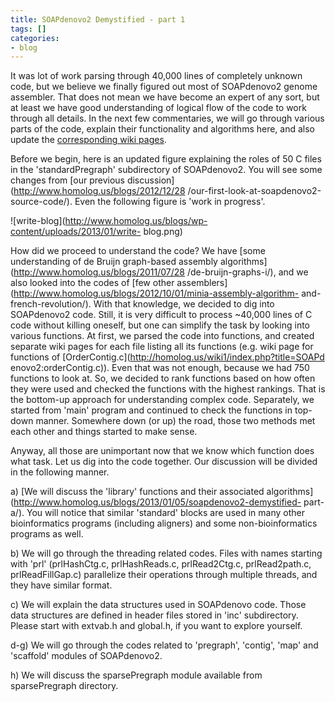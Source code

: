 ```yaml
---
title: SOAPdenovo2 Demystified - part 1
tags: []
categories:
- blog
---
```

It was lot of work parsing through 40,000 lines of completely unknown code,
but we believe we finally figured out most of SOAPdenovo2 genome assembler.
That does not mean we have become an expert of any sort, but at least we have
good understanding of logical flow of the code to work through all details. In
the next few commentaries, we will go through various parts of the code,
explain their functionality and algorithms here, and also update the
[corresponding wiki
pages](http://homolog.us/wiki1/index.php?title=SOAPdenovo2).
<!--more-->

Before we begin, here is an updated figure explaining the roles of 50 C files
in the 'standardPregraph' subdirectory of SOAPdenovo2. You will see some
changes from [our previous discussion](http://www.homolog.us/blogs/2012/12/28
/our-first-look-at-soapdenovo2-source-code/). Even the following figure is
'work in progress'.

![write-blog](http://www.homolog.us/blogs/wp-content/uploads/2013/01/write-
blog.png)

How did we proceed to understand the code? We have [some understanding of de
Bruijn graph-based assembly algorithms](http://www.homolog.us/blogs/2011/07/28
/de-bruijn-graphs-i/), and we also looked into the codes of [few other
assemblers](http://www.homolog.us/blogs/2012/10/01/minia-assembly-algorithm-
and-french-revolution/). With that knowledge, we decided to dig into
SOAPdenovo2 code. Still, it is very difficult to process ~40,000 lines of C
code without killing oneself, but one can simplify the task by looking into
various functions. At first, we parsed the code into functions, and created
separate wiki pages for each file listing all its functions (e.g. wiki page
for functions of [OrderContig.c](http://homolog.us/wiki1/index.php?title=SOAPd
enovo2:orderContig.c)). Even that was not enough, because we had 750 functions
to look at. So, we decided to rank functions based on how often they were used
and checked the functions with the highest rankings. That is the bottom-up
approach for understanding complex code. Separately, we started from 'main'
program and continued to check the functions in top-down manner. Somewhere
down (or up) the road, those two methods met each other and things started to
make sense.

Anyway, all those are unimportant now that we know which function does what
task. Let us dig into the code together. Our discussion will be divided in the
following manner.

a) [We will discuss the 'library' functions and their associated
algorithms](http://www.homolog.us/blogs/2013/01/05/soapdenovo2-demystified-
part-a/). You will notice that similar 'standard' blocks are used in many
other bioinformatics programs (including aligners) and some non-bioinformatics
programs as well.

b) We will go through the threading related codes. Files with names starting
with 'prl' (prlHashCtg.c, prlHashReads.c, prlRead2Ctg.c, prlRead2path.c,
prlReadFillGap.c) parallelize their operations through multiple threads, and
they have similar format.

c) We will explain the data structures used in SOAPdenovo code. Those data
structures are defined in header files stored in 'inc' subdirectory. Please
start with extvab.h and global.h, if you want to explore yourself.

d-g) We will go through the codes related to 'pregraph', 'contig', 'map' and
'scaffold' modules of SOAPdenovo2.

h) We will discuss the sparsePregraph module available from sparsePregraph
directory.

